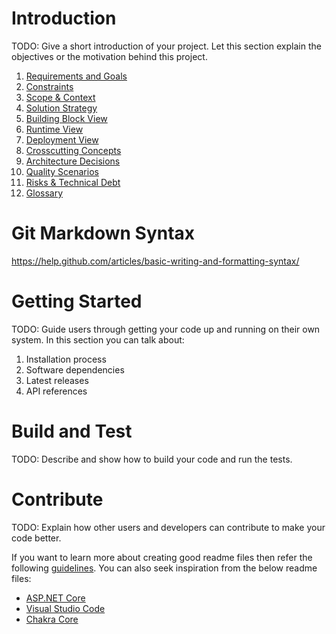 # Introduction 
TODO: Give a short introduction of your project. Let this section explain the objectives or the motivation behind this project. 

1. [Requirements and Goals](requirements-and-goals)
2. [Constraints](constraints)
3. [Scope & Context](scope-and-context)
4. [Solution Strategy](solution-strategy)
5. [Building Block View](building-block-view)
6. [Runtime View](runtime-view)
7. [Deployment View](deployment-view)
8. [Crosscutting Concepts](crosscutting-concepts)
9. [Architecture Decisions](architecture-decisions)
10. [Quality Scenarios](quality-scenarios)
11. [Risks & Technical Debt](risks-and-technical-debt)
12. [Glossary](glossary)

# Git Markdown Syntax
https://help.github.com/articles/basic-writing-and-formatting-syntax/

# Getting Started
TODO: Guide users through getting your code up and running on their own system. In this section you can talk about:
1.	Installation process
2.	Software dependencies
3.	Latest releases
4.	API references

# Build and Test
TODO: Describe and show how to build your code and run the tests. 

# Contribute
TODO: Explain how other users and developers can contribute to make your code better. 

If you want to learn more about creating good readme files then refer the following [guidelines](https://www.visualstudio.com/en-us/docs/git/create-a-readme). You can also seek inspiration from the below readme files:
- [ASP.NET Core](https://github.com/aspnet/Home)
- [Visual Studio Code](https://github.com/Microsoft/vscode)
- [Chakra Core](https://github.com/Microsoft/ChakraCore)